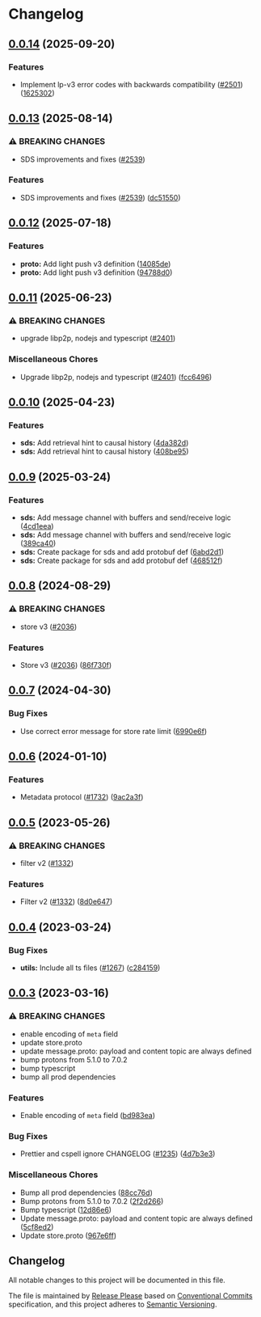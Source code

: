 # Changelog

## [0.0.14](https://github.com/waku-org/js-waku/compare/proto-v0.0.13...proto-v0.0.14) (2025-09-20)


### Features

* Implement lp-v3 error codes with backwards compatibility ([#2501](https://github.com/waku-org/js-waku/issues/2501)) ([1625302](https://github.com/waku-org/js-waku/commit/16253026c6e30052d87d9975b58480951de469d8))

## [0.0.13](https://github.com/waku-org/js-waku/compare/proto-v0.0.12...proto-v0.0.13) (2025-08-14)


### ⚠ BREAKING CHANGES

* SDS improvements and fixes ([#2539](https://github.com/waku-org/js-waku/issues/2539))

### Features

* SDS improvements and fixes ([#2539](https://github.com/waku-org/js-waku/issues/2539)) ([dc51550](https://github.com/waku-org/js-waku/commit/dc5155056b2f8583ffc4340701466f4820501c4a))

## [0.0.12](https://github.com/waku-org/js-waku/compare/proto-v0.0.11...proto-v0.0.12) (2025-07-18)


### Features

* **proto:** Add light push v3 definition ([14085de](https://github.com/waku-org/js-waku/commit/14085de3c4079c5d5c45e36a93168e0d67306c76))
* **proto:** Add light push v3 definition ([94788d0](https://github.com/waku-org/js-waku/commit/94788d0dfc616a4321ec6ec73121ead8cc1808b7))

## [0.0.11](https://github.com/waku-org/js-waku/compare/proto-v0.0.10...proto-v0.0.11) (2025-06-23)


### ⚠ BREAKING CHANGES

* upgrade libp2p, nodejs and typescript ([#2401](https://github.com/waku-org/js-waku/issues/2401))

### Miscellaneous Chores

* Upgrade libp2p, nodejs and typescript ([#2401](https://github.com/waku-org/js-waku/issues/2401)) ([fcc6496](https://github.com/waku-org/js-waku/commit/fcc6496fef914c56f6a4d2d17c494c8b94caea3c))

## [0.0.10](https://github.com/waku-org/js-waku/compare/proto-v0.0.9...proto-v0.0.10) (2025-04-23)


### Features

* **sds:** Add retrieval hint to causal history ([4da382d](https://github.com/waku-org/js-waku/commit/4da382d59489645802d9efeb68e8eb05cdc95ec1))
* **sds:** Add retrieval hint to causal history ([408be95](https://github.com/waku-org/js-waku/commit/408be95a1317210e43a2caff3ecff40d457d17c4))

## [0.0.9](https://github.com/waku-org/js-waku/compare/proto-v0.0.8...proto-v0.0.9) (2025-03-24)


### Features

* **sds:** Add message channel with buffers and send/receive logic ([4cd1eea](https://github.com/waku-org/js-waku/commit/4cd1eea05a470a23cde8a6457addd3ac76289045))
* **sds:** Add message channel with buffers and send/receive logic ([389ca40](https://github.com/waku-org/js-waku/commit/389ca4062eebda91eac6d8e212ca4d063e7ac103))
* **sds:** Create package for sds and add protobuf def ([6abd2d1](https://github.com/waku-org/js-waku/commit/6abd2d18a13f4a960c1d34404afd5972956035b4))
* **sds:** Create package for sds and add protobuf def ([468512f](https://github.com/waku-org/js-waku/commit/468512fa85a5e6c1618803338e0e9d17e1a9c4b7))

## [0.0.8](https://github.com/waku-org/js-waku/compare/proto-v0.0.7...proto-v0.0.8) (2024-08-29)


### ⚠ BREAKING CHANGES

* store v3 ([#2036](https://github.com/waku-org/js-waku/issues/2036))

### Features

* Store v3 ([#2036](https://github.com/waku-org/js-waku/issues/2036)) ([86f730f](https://github.com/waku-org/js-waku/commit/86f730f9587e3688b79c8e846e5c005bb4d5fae4))

## [0.0.7](https://github.com/waku-org/js-waku/compare/proto-v0.0.6...proto-v0.0.7) (2024-04-30)


### Bug Fixes

* Use correct error message for store rate limit ([6990e6f](https://github.com/waku-org/js-waku/commit/6990e6f4e04d57ac06ef370c8c3642a17911cdf3))

## [0.0.6](https://github.com/waku-org/js-waku/compare/proto-v0.0.5...proto-v0.0.6) (2024-01-10)


### Features

* Metadata protocol ([#1732](https://github.com/waku-org/js-waku/issues/1732)) ([9ac2a3f](https://github.com/waku-org/js-waku/commit/9ac2a3f36352523b79fcd8f8a94bd6e0e109fc30))

## [0.0.5](https://github.com/waku-org/js-waku/compare/proto-v0.0.4...proto-v0.0.5) (2023-05-26)


### ⚠ BREAKING CHANGES

* filter v2 ([#1332](https://github.com/waku-org/js-waku/issues/1332))

### Features

* Filter v2 ([#1332](https://github.com/waku-org/js-waku/issues/1332)) ([8d0e647](https://github.com/waku-org/js-waku/commit/8d0e64796695fbafad0a033552eb4412bdff3d78))

## [0.0.4](https://github.com/waku-org/js-waku/compare/proto-v0.0.3...proto-v0.0.4) (2023-03-24)


### Bug Fixes

* **utils:** Include all ts files ([#1267](https://github.com/waku-org/js-waku/issues/1267)) ([c284159](https://github.com/waku-org/js-waku/commit/c284159ac8eab5bed2313fa5bc7fbea0e83d390f))

## [0.0.3](https://github.com/waku-org/js-waku/compare/proto-v0.0.2...proto-v0.0.3) (2023-03-16)


### ⚠ BREAKING CHANGES

* enable encoding of `meta` field
* update store.proto
* update message.proto: payload and content topic are always defined
* bump protons from 5.1.0 to 7.0.2
* bump typescript
* bump all prod dependencies

### Features

* Enable encoding of `meta` field ([bd983ea](https://github.com/waku-org/js-waku/commit/bd983ea48ee73fda5a7137d5ef681965aeabb4a5))


### Bug Fixes

* Prettier and cspell ignore CHANGELOG ([#1235](https://github.com/waku-org/js-waku/issues/1235)) ([4d7b3e3](https://github.com/waku-org/js-waku/commit/4d7b3e39e6761afaf5d05a13cc4b3c23e15f9bd5))


### Miscellaneous Chores

* Bump all prod dependencies ([88cc76d](https://github.com/waku-org/js-waku/commit/88cc76d2b811e1fa4460207f38704ecfe18fb260))
* Bump protons from 5.1.0 to 7.0.2 ([2f2d266](https://github.com/waku-org/js-waku/commit/2f2d266e8180cd1e7b89a7e261a33f87acce6ed2))
* Bump typescript ([12d86e6](https://github.com/waku-org/js-waku/commit/12d86e6abcc68e27c39ca86b4f0dc2b68cdd6000))
* Update message.proto: payload and content topic are always defined ([5cf8ed2](https://github.com/waku-org/js-waku/commit/5cf8ed2030c9efbc4c4b66aa801827482c1e4249))
* Update store.proto ([967e6ff](https://github.com/waku-org/js-waku/commit/967e6ffc7ec6f780094e29599c47b723fa222dcc))

## Changelog

All notable changes to this project will be documented in this file.

The file is maintained by [Release Please](https://github.com/googleapis/release-please) based on [Conventional Commits](https://www.conventionalcommits.org) specification,
and this project adheres to [Semantic Versioning](https://semver.org/spec/v2.0.0.html).

